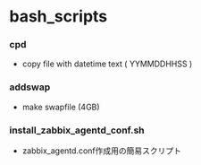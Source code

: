 # bash_scripts

### cpd
 * copy file with datetime text ( YYMMDDHHSS )

### addswap
 * make swapfile (4GB)

### install_zabbix_agentd_conf.sh
 * zabbix_agentd.conf作成用の簡易スクリプト